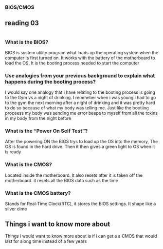 ### BIOS/CMOS
## reading 03
#
### What is the BIOS?
BIOS is system utility program what loads up the operating system when the computer is first turned on.
It works with the battery of the motherboard to load the OS. It is the booting process needed to start the computer
### Use analogies from your previous background to explain what happens during the booting process?
I would say one analogy that i have relating to the booting process is going to the Gym vs a night of drinking. I remmeber when i was young i had to go to the gym the next morning
after a night of drinking and it was pretty hard to do so because of what my body was telling me. Just like the bootiing proceess my body was sending me error beeps to myself from all
the toxins in my body from the night before
### What is the “Power On Self Test”?
After the powering ON the BIOS trys to load up the OS into the memory, The OS is found in the hard drive. Then it then gives a green light to OS when it is ready 
### What is the CMOS?
Located inside the motherboard. It also resets after it is taken off the motherboard. it resets all the BIOS data such as the time
### What is the CMOS battery?
Stands for Real-Time Clock(RTC), it stores the BIOS settings. It shape like a silver dime
## Things i want to know more about
Things i would want to know more about is if i can get a a CMOS that would last for along time instead of a few years
